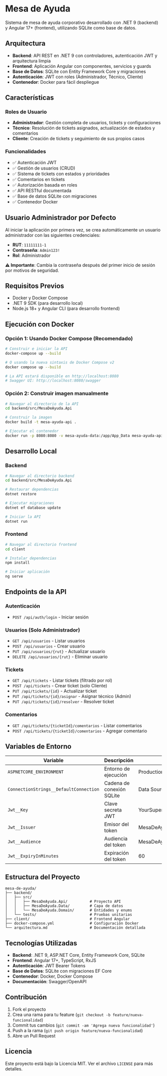 # Mesa de Ayuda

Sistema de mesa de ayuda corporativo desarrollado con .NET 9 (backend) y Angular 17+ (frontend), utilizando SQLite como base de datos.

## Arquitectura

- **Backend**: API REST en .NET 9 con controladores, autenticación JWT y arquitectura limpia
- **Frontend**: Aplicación Angular con componentes, servicios y guards
- **Base de Datos**: SQLite con Entity Framework Core y migraciones
- **Autenticación**: JWT con roles (Administrador, Técnico, Cliente)
- **Contenedor**: Docker para fácil despliegue

## Características

### Roles de Usuario
- **Administrador**: Gestión completa de usuarios, tickets y configuraciones
- **Técnico**: Resolución de tickets asignados, actualización de estados y comentarios
- **Cliente**: Creación de tickets y seguimiento de sus propios casos

### Funcionalidades
- ✅ Autenticación JWT
- ✅ Gestión de usuarios (CRUD)
- ✅ Sistema de tickets con estados y prioridades
- ✅ Comentarios en tickets
- ✅ Autorización basada en roles
- ✅ API RESTful documentada
- ✅ Base de datos SQLite con migraciones
- ✅ Contenedor Docker

## Usuario Administrador por Defecto

Al iniciar la aplicación por primera vez, se crea automáticamente un usuario administrador con las siguientes credenciales:

- **RUT**: `11111111-1`
- **Contraseña**: `Admin123!`
- **Rol**: Administrador

**⚠️ Importante**: Cambia la contraseña después del primer inicio de sesión por motivos de seguridad.

## Requisitos Previos

- Docker y Docker Compose
- .NET 9 SDK (para desarrollo local)
- Node.js 18+ y Angular CLI (para desarrollo frontend)

## Ejecución con Docker

### Opción 1: Usando Docker Compose (Recomendado)

```bash
# Construir e iniciar la API
docker-compose up --build

# O usando la nueva sintaxis de Docker Compose v2
docker compose up --build

# La API estará disponible en http://localhost:8080
# Swagger UI: http://localhost:8080/swagger
```

### Opción 2: Construir imagen manualmente

```bash
# Navegar al directorio de la API
cd backend/src/MesaDeAyuda.Api

# Construir la imagen
docker build -t mesa-ayuda-api .

# Ejecutar el contenedor
docker run -p 8080:8080 -v mesa-ayuda-data:/app/App_Data mesa-ayuda-api
```

## Desarrollo Local

### Backend

```bash
# Navegar al directorio backend
cd backend/src/MesaDeAyuda.Api

# Restaurar dependencias
dotnet restore

# Ejecutar migraciones
dotnet ef database update

# Iniciar la API
dotnet run
```

### Frontend

```bash
# Navegar al directorio frontend
cd client

# Instalar dependencias
npm install

# Iniciar aplicación
ng serve
```

## Endpoints de la API

### Autenticación
- `POST /api/auth/login` - Iniciar sesión

### Usuarios (Solo Administrador)
- `GET /api/usuarios` - Listar usuarios
- `POST /api/usuarios` - Crear usuario
- `PUT /api/usuarios/{rut}` - Actualizar usuario
- `DELETE /api/usuarios/{rut}` - Eliminar usuario

### Tickets
- `GET /api/tickets` - Listar tickets (filtrado por rol)
- `POST /api/tickets` - Crear ticket (solo Cliente)
- `PUT /api/tickets/{id}` - Actualizar ticket
- `PUT /api/tickets/{id}/asignar` - Asignar técnico (Admin)
- `PUT /api/tickets/{id}/resolver` - Resolver ticket

### Comentarios
- `GET /api/tickets/{ticketId}/comentarios` - Listar comentarios
- `POST /api/tickets/{ticketId}/comentarios` - Agregar comentario

## Variables de Entorno

| Variable | Descripción | Valor por defecto |
|----------|-------------|-------------------|
| `ASPNETCORE_ENVIRONMENT` | Entorno de ejecución | Production |
| `ConnectionStrings__DefaultConnection` | Cadena de conexión SQLite | Data Source=/app/App_Data/mesa_de_ayuda.db |
| `Jwt__Key` | Clave secreta JWT | YourSuperSecretKeyHere12345678901234567890 |
| `Jwt__Issuer` | Emisor del token | MesaDeAyuda.Api |
| `Jwt__Audience` | Audiencia del token | MesaDeAyuda.Client |
| `Jwt__ExpiryInMinutes` | Expiración del token | 60 |

## Estructura del Proyecto

```
mesa-de-ayuda/
├── backend/
│   ├── src/
│   │   ├── MesaDeAyuda.Api/          # Proyecto API
│   │   ├── MesaDeAyuda.Data/         # Capa de datos
│   │   └── MesaDeAyuda.Domain/       # Entidades y enums
│   └── tests/                        # Pruebas unitarias
├── client/                           # Frontend Angular
├── docker-compose.yml                # Configuración Docker
└── arquitectura.md                   # Documentación detallada
```

## Tecnologías Utilizadas

- **Backend**: .NET 9, ASP.NET Core, Entity Framework Core, SQLite
- **Frontend**: Angular 17+, TypeScript, RxJS
- **Autenticación**: JWT Bearer Tokens
- **Base de Datos**: SQLite con migraciones EF Core
- **Contenedor**: Docker, Docker Compose
- **Documentación**: Swagger/OpenAPI

## Contribución

1. Fork el proyecto
2. Crea una rama para tu feature (`git checkout -b feature/nueva-funcionalidad`)
3. Commit tus cambios (`git commit -am 'Agrega nueva funcionalidad'`)
4. Push a la rama (`git push origin feature/nueva-funcionalidad`)
5. Abre un Pull Request

## Licencia

Este proyecto está bajo la Licencia MIT. Ver el archivo `LICENSE` para más detalles.